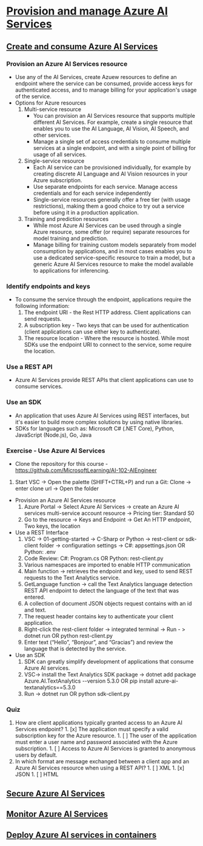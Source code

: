 # [Provision and manage Azure AI Services](https://learn.microsoft.com/en-us/training/paths/provision-manage-azure-cognitive-services/)

## [Create and consume Azure AI Services](https://learn.microsoft.com/en-us/training/modules/create-manage-cognitive-services/)

### Provision an Azure AI Services resource
* Use any of the AI Services, create Azuew resources to define an endpoint where the service can be consumed, provide access keys for authenticated access, and to manage billing for your application's usage of the service.
* Options for Azure resources
  1. Multi-service resource
     * You can provision an AI Services resource that supports multiple different AI Services. For example, create a single resource that enables you to use the AI Language, AI Vision, AI Speech, and other services.
     * Manage a single set of access credentials to consume multiple services at a single endpoint, and with a single point of billing for usage of all services.
  1. Single-service resource
     * Each AI service can be provisioned individually, for example by creating discrete AI Language and AI Vision resources in your Azure subscription.
     * Use separate endpoints for each service. Manage access credentials and  for each service independently
     * Single-service resources generally offer a free tier (with usage restrictions), making them a good choice to try out a service before using it in a production application.
  1. Training and prediction resources
     * While most Azure AI Services can be used through a single Azure resource, some offer (or require) separate resources for model training and prediction. 
     * Manage billing for training custom models separately from model consumption by applications, and in most cases enables you to use a dedicated service-specific resource to train a model, but a generic Azure AI Services resource to make the model available to applications for inferencing.

### Identify endpoints and keys
* To consume the service through the endpoint, applications require the following information:
  1. The endpoint URI - the Rest HTTP address. Client applications can send requests.
  1. A subscription key -  Two keys that can be used for authentication (client applications can use either key to authenticate). 
  1. The resource location - Where the resource is hosted. While most SDKs use the endpoint URI to connect to the service, some require the location.

### Use a REST API
* Azure AI Services provide REST APIs that client applications can use to consume services. 

### Use an SDK
* An application that uses Azure AI Services using REST interfaces, but it's easier to build more complex solutions by using native libraries.
* SDKs for languages such as: Microsoft C# (.NET Core), Python, JavaScript (Node.js), Go, Java

### Exercise - Use Azure AI Services
*  Clone the repository for this course - https://github.com/MicrosoftLearning/AI-102-AIEngineer
  1. Start VSC -> Open the palette (SHIFT+CTRL+P) and run a Git: Clone -> enter clone url -> Open the folder
* Provision an Azure AI Services resource
  1. Azure Portal -> Select Azure AI Services -> create an Azure AI services multi-service account resource -> Pricing tier: Standard S0
  1. Go to the resource -> Keys and Endpoint -> Get An HTTP endpoint, Two keys, the location
* Use a REST Interface
  1. VSC -> 01-getting-started -> C-Sharp or Python -> rest-client or sdk-client folder -> configuration settings -> C#: appsettings.json OR Python: .env
  1. Code Review: C#: Program.cs OR  Python: rest-client.py
    1. Various namespaces are imported to enable HTTP communication
    1. Main function -> retrieves the endpoint and key, used to send REST requests to the Text Analytics service.
    1. GetLanguage function -> call the Text Analytics language detection REST API endpoint to detect the language of the text that was entered.
    1. A collection of document JSON objects request contains with an id and text.
    1. The request header contains key to authenticate your client application.
  1. Right-click the rest-client folder -> integrated terminal -> Run - > dotnet run OR python rest-client.py
    1. Enter text (“Hello”, “Bonjour”, and “Gracias”) and review the language that is detected by the service.
* Use an SDK
  1. SDK can greatly simplify development of applications that consume Azure AI services.
  1. VSC-> install the Text Analytics SDK package -> dotnet add package Azure.AI.TextAnalytics --version 5.3.0  OR pip install azure-ai-textanalytics==5.3.0
  1. Run -> dotnet run OR python sdk-client.py

###  Quiz
  1. How are client applications typically granted access to an Azure AI Services endpoint? 
    1. [x] The application must specify a valid subscription key for the Azure resource.
    1. [ ] The user of the application must enter a user name and password associated with the Azure subscription.
    1. [ ] Access to Azure AI Services is granted to anonymous users by default.
  2. In which format are message exchanged between a client app and an Azure AI Services resource when using a REST API? 
    1. [ ] XML
    1. [x] JSON
    1. [ ] HTML

## [Secure Azure AI Services](https://github.com/mkader/Azure-AI/blob/main/18.Secure%20Cognitive%20Services.MD)
## [Monitor Azure AI Services](https://github.com/mkader/Azure-AI/blob/main/19.Monitor%20Cognitive%20Services.MD)
## [Deploy Azure AI services in containers](https://github.com/mkader/Azure-AI/blob/main/20.Deploy%20cognitive%20services%20in%20containers.MD)
